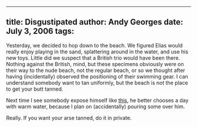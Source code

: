 -----
title:  Disgustipated
author: Andy Georges
date: July 3, 2006
tags: 
-----







Yesterday, we decided to hop down to the beach. We figured Elias would
really enjoy playing in the sand, splattering around in the water, and
use his new toys. Little did we suspect that a British trio would have
been there. Nothing against the British, mind, but these specimens
obviously were on their way to the nude beach, not the regular beach, or
so we thought after having (incidentally) observed the positioning of
their swimming gear. I can understand somebody want to tan uniformly,
but the beach is not the place to get your butt tanned.


Next time I see somebody expose himself like
[this](http://www.flickr.com/photos/itkovian/180511122/), he better
chooses a day with warm water, because I plan on (accidentally) pouring
some over him.


Really. If you want your arse tanned, do it in private.




